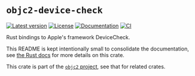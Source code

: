 # `objc2-device-check`

[![Latest version](https://badgen.net/crates/v/objc2-device-check)](https://crates.io/crates/objc2-device-check)
[![License](https://badgen.net/badge/license/Zlib%20OR%20Apache-2.0%20OR%20MIT/blue)](../../LICENSE.md)
[![Documentation](https://docs.rs/objc2-device-check/badge.svg)](https://docs.rs/objc2-device-check/)
[![CI](https://github.com/madsmtm/objc2/actions/workflows/ci.yml/badge.svg)](https://github.com/madsmtm/objc2/actions/workflows/ci.yml)

Rust bindings to Apple's framework DeviceCheck.

This README is kept intentionally small to consolidate the documentation, see
[the Rust docs](https://docs.rs/objc2-device-check/) for more details on this crate.

This crate is part of the [`objc2` project](https://github.com/madsmtm/objc2),
see that for related crates.
